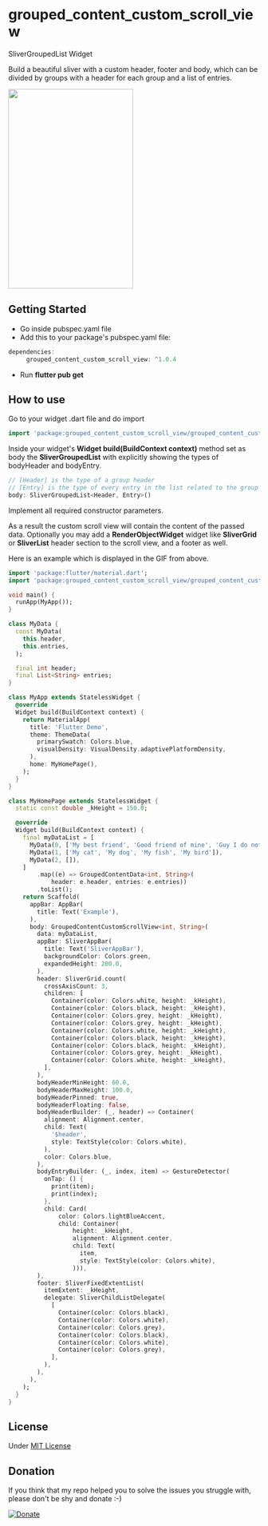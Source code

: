 # grouped_content_custom_scroll_view

SliverGroupedList Widget

Build a beautiful sliver with a custom header, footer and body, which can be divided by groups with a header for each group and a list of entries.

<img src="assets/demo.gif" width="250" height="400"/>

## Getting Started

- Go inside pubspec.yaml file
- Add this to your package's pubspec.yaml file: 
``` Dart
dependencies:
     grouped_content_custom_scroll_view: ^1.0.4
```
- Run <b>flutter pub get</b>

## How to use

Go to your widget .dart file and do import
``` Dart
import 'package:grouped_content_custom_scroll_view/grouped_content_custom_scroll_view.dart';
```
Inside your widget's <b>Widget build(BuildContext context)</b> method
set as body the <b>SliverGroupedList</b> with explicitly showing the types of bodyHeader and bodyEntry.
``` Dart
// [Header] is the type of a group header
// [Entry] is the type of every entry in the list related to the group
body: SliverGroupedList<Header, Entry>()
```
Implement all required constructor parameters.

As a result the custom scroll view will contain the content of the passed data.
Optionally you may add a <b>RenderObjectWidget</b> widget like <b>SliverGrid</b> or <b>SliverList</b> header section to the scroll view, and a footer as well.

Here is an example which is displayed in the GIF from above.

``` Dart
import 'package:flutter/material.dart';
import 'package:grouped_content_custom_scroll_view/grouped_content_custom_scroll_view.dart';

void main() {
  runApp(MyApp());
}

class MyData {
  const MyData(
    this.header,
    this.entries,
  );

  final int header;
  final List<String> entries;
}

class MyApp extends StatelessWidget {
  @override
  Widget build(BuildContext context) {
    return MaterialApp(
      title: 'Flutter Demo',
      theme: ThemeData(
        primarySwatch: Colors.blue,
        visualDensity: VisualDensity.adaptivePlatformDensity,
      ),
      home: MyHomePage(),
    );
  }
}

class MyHomePage extends StatelessWidget {
  static const double _kHeight = 150.0;

  @override
  Widget build(BuildContext context) {
    final myDataList = [
      MyData(0, ['My best friend', 'Good friend of mine', 'Guy I do not know']),
      MyData(1, ['My cat', 'My dog', 'My fish', 'My bird']),
      MyData(2, []),
    ]
        .map((e) => GroupedContentData<int, String>(
            header: e.header, entries: e.entries))
        .toList();
    return Scaffold(
      appBar: AppBar(
        title: Text('Example'),
      ),
      body: GroupedContentCustomScrollView<int, String>(
        data: myDataList,
        appBar: SliverAppBar(
          title: Text('SliverAppBar'),
          backgroundColor: Colors.green,
          expandedHeight: 200.0,
        ),
        header: SliverGrid.count(
          crossAxisCount: 3,
          children: [
            Container(color: Colors.white, height: _kHeight),
            Container(color: Colors.black, height: _kHeight),
            Container(color: Colors.grey, height: _kHeight),
            Container(color: Colors.grey, height: _kHeight),
            Container(color: Colors.white, height: _kHeight),
            Container(color: Colors.black, height: _kHeight),
            Container(color: Colors.black, height: _kHeight),
            Container(color: Colors.grey, height: _kHeight),
            Container(color: Colors.white, height: _kHeight),
          ],
        ),
        bodyHeaderMinHeight: 60.0,
        bodyHeaderMaxHeight: 100.0,
        bodyHeaderPinned: true,
        bodyHeaderFloating: false,
        bodyHeaderBuilder: (_, header) => Container(
          alignment: Alignment.center,
          child: Text(
            '$header',
            style: TextStyle(color: Colors.white),
          ),
          color: Colors.blue,
        ),
        bodyEntryBuilder: (_, index, item) => GestureDetector(
          onTap: () {
            print(item);
            print(index);
          },
          child: Card(
              color: Colors.lightBlueAccent,
              child: Container(
                  height: _kHeight,
                  alignment: Alignment.center,
                  child: Text(
                    item,
                    style: TextStyle(color: Colors.white),
                  ))),
        ),
        footer: SliverFixedExtentList(
          itemExtent: _kHeight,
          delegate: SliverChildListDelegate(
            [
              Container(color: Colors.black),
              Container(color: Colors.white),
              Container(color: Colors.grey),
              Container(color: Colors.black),
              Container(color: Colors.white),
              Container(color: Colors.grey),
            ],
          ),
        ),
      ),
    );
  }
}
```
## License
Under <a href=https://github.com/VictorKachalov/grouped_content_custom_scroll_view/blob/master/LICENSE>MIT License</a>

## Donation
If you think that my repo helped you to solve the issues you struggle with, please don't be shy and donate :-)

[![Donate](https://img.shields.io/badge/Donate-PayPal-green.svg)](https://www.paypal.com/paypalme/VictorKachalov/5EUR)
